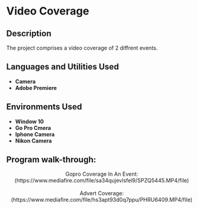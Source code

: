 <h1>Video Coverage</h1>
<h2>Description</h2>
The project comprises a video coverage of 2 diffrent events.
<br />

<h2>Languages and Utilities Used</h2>

- <b>Camera</b>
- <b>Adobe Premiere</b>


<h2>Environments Used </h2>

- <b>Window 10</b>
- <b>Go Pro Cmera</b>
- <b>Iphone Camera</b>
- <b>Nikon Camera</b>

<h2>Program walk-through:</h2>

<p align="center">
Gopro Coverage In An Event: <br/>
(https://www.mediafire.com/file/sa34qujevlsfel9/SPZQ5445.MP4/file)
<br />
<br />
Advert Coverage:  <br/>
(https://www.mediafire.com/file/hs3apt93d0q7ppu/PHRU6409.MP4/file)
</p>

<!--
 ```diff
- text in red
+ text in green
! text in orange
# text in gray
@@ text in purple (and bold)@@
```
--!>
